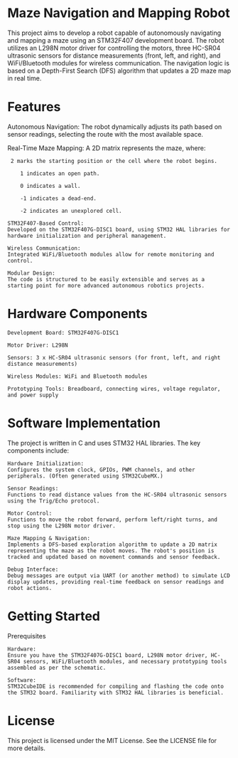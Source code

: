 # Maze Navigation and Mapping Robot

This project aims to develop a robot capable of autonomously navigating and mapping a maze using an STM32F407 development board. The robot utilizes an L298N motor driver for controlling the motors, three HC-SR04 ultrasonic sensors for distance measurements (front, left, and right), and WiFi/Bluetooth modules for wireless communication. The navigation logic is based on a Depth-First Search (DFS) algorithm that updates a 2D maze map in real time.

# Features

  Autonomous Navigation:
   The robot dynamically adjusts its path based on sensor readings, selecting the route with the most available space.

   Real-Time Maze Mapping:
    A 2D matrix represents the maze, where:

     2 marks the starting position or the cell where the robot begins.

        1 indicates an open path.

        0 indicates a wall.

        -1 indicates a dead-end.

        -2 indicates an unexplored cell.

    STM32F407-Based Control:
    Developed on the STM32F407G-DISC1 board, using STM32 HAL libraries for hardware initialization and peripheral management.

    Wireless Communication:
    Integrated WiFi/Bluetooth modules allow for remote monitoring and control.

    Modular Design:
    The code is structured to be easily extensible and serves as a starting point for more advanced autonomous robotics projects.

# Hardware Components

    Development Board: STM32F407G-DISC1

    Motor Driver: L298N

    Sensors: 3 x HC-SR04 ultrasonic sensors (for front, left, and right distance measurements)

    Wireless Modules: WiFi and Bluetooth modules

    Prototyping Tools: Breadboard, connecting wires, voltage regulator, and power supply

# Software Implementation

The project is written in C and uses STM32 HAL libraries. The key components include:

    Hardware Initialization:
    Configures the system clock, GPIOs, PWM channels, and other peripherals. (Often generated using STM32CubeMX.)

    Sensor Readings:
    Functions to read distance values from the HC-SR04 ultrasonic sensors using the Trig/Echo protocol.

    Motor Control:
    Functions to move the robot forward, perform left/right turns, and stop using the L298N motor driver.

    Maze Mapping & Navigation:
    Implements a DFS-based exploration algorithm to update a 2D matrix representing the maze as the robot moves. The robot's position is tracked and updated based on movement commands and sensor feedback.

    Debug Interface:
    Debug messages are output via UART (or another method) to simulate LCD display updates, providing real-time feedback on sensor readings and robot actions.

# Getting Started
Prerequisites

    Hardware:
    Ensure you have the STM32F407G-DISC1 board, L298N motor driver, HC-SR04 sensors, WiFi/Bluetooth modules, and necessary prototyping tools assembled as per the schematic.

    Software:
    STM32CubeIDE is recommended for compiling and flashing the code onto the STM32 board. Familiarity with STM32 HAL libraries is beneficial.

# License

This project is licensed under the MIT License. See the LICENSE file for more details.
